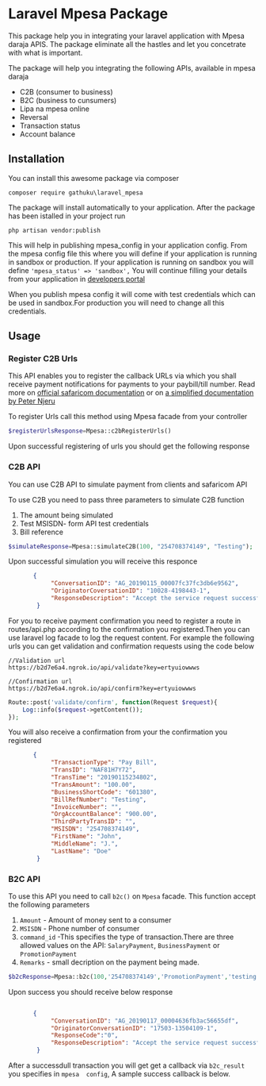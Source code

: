 # Laravel Mpesa Package

This package help you in integrating your laravel application with Mpesa daraja APIS. The package eliminate all the hastles and let you concetrate with what is important.

The package will help you integrating the following APIs, available in mpesa daraja

- C2B (consumer to business)
- B2C (business to cunsumers)
- Lipa na mpesa online
- Reversal
- Transaction status
- Account balance

 
## Installation
You can install this awesome package via composer

```
composer require gathuku\laravel_mpesa

```
The package will install automatically to your application. After the package has been istalled in your project run

```
php artisan vendor:publish
```
This will help in publishing mpesa_config in your application config. From the mpesa config file this where you will define if your application is running in sandbox or production. If your application is running on sandbox you  will define `'mpesa_status' => 'sandbox',`
You will continue filling your details from your application in [developers portal ](developers.safaricom.co.ke)

When you publish mpesa config it will come with test credentials which can be used in sandbox.For production you will need to change all this credentials.


## Usage

### Register C2B Urls
This API enables you to register the callback URLs via which you shall receive payment notifications for payments to your paybill/till number. Read more on [official safaricom documentation](https://developer.safaricom.co.ke/docs) or on [ a simplified documentation by Peter Njeru](https://peternjeru.co.ke/safdaraja/ui/)

To register Urls call this method using Mpesa facade from your controller

```php
$registerUrlsResponse=Mpesa::c2bRegisterUrls()
```

Upon successful registering of urls you should get the following response


### C2B API
You can use C2B API to simulate payment from clients and safaricom API

To use C2B you need to pass three parameters to simulate C2B function

1. The amount being simulated
2. Test MSISDN- form API test credentials
3. Bill reference

```php
$simulateResponse=Mpesa::simulateC2B(100, "254708374149", "Testing");

```
Upon successful simulation you will receive this responce

```json
       {
            "ConversationID": "AG_20190115_00007fc37fc3db6e9562",
            "OriginatorCoversationID": "10028-4198443-1",
            "ResponseDescription": "Accept the service request successfully."
        }

```
For you to receive payment confirmation you need to register a route in routes/api.php according to the confirmation you registered.Then you can use laravel log facade to log the request content.
For example the following urls you can get validation and confirmation requests using the code below
```
//Validation url
https://b2d7e6a4.ngrok.io/api/validate?key=ertyuiowwws

//Confirmation url
https://b2d7e6a4.ngrok.io/api/confirm?key=ertyuiowwws
```
```php
Route::post('validate/confirm', function(Request $request){
    Log::info($request->getContent());
});
```

You will also receive a  confirmation from your the confirmation you registered
```json
       {
            "TransactionType": "Pay Bill",
            "TransID": "NAF81H7Y72",
            "TransTime": "20190115234802",
            "TransAmount": "100.00",
            "BusinessShortCode": "601380",
            "BillRefNumber": "Testing",
            "InvoiceNumber": "",
            "OrgAccountBalance": "900.00",
            "ThirdPartyTransID": "",
            "MSISDN": "254708374149",
            "FirstName": "John", 
            "MiddleName": "J.",
            "LastName": "Doe"
        }
```


### B2C API
To use this API you need to call `b2c()` on `Mpesa` facade. This function accept the following parameters
1. `Amount` - Amount of money sent to a consumer
2. `MSISDN` - Phone number of consumer
3. `command_id` -This specifies the type of transaction.There are three allowed values on the API:      `SalaryPayment`, `BusinessPayment` or `PromotionPayment`
4. `Remarks` - small decription on the payment being made.

```php
$b2cResponse=Mpesa::b2c(100,'254708374149','PromotionPayment','testing');
```
Upon success you should receive below response
```json

       {
            "ConversationID": "AG_20190117_00004636fb3ac56655df",
            "OriginatorConversationID": "17503-13504109-1",
            "ResponseCode":"0",
            "ResponseDescription": "Accept the service request successfully."
        }
```
After a successdull transaction you will get get a callback via `b2c_result` you specifies in `mpesa  config`, A sample success callback is below.
```json
```
